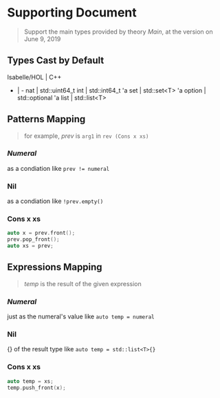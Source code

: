 # Supporting Document

> Support the main types provided by theory *Main*, at the version on June 9, 2019

## Types Cast by Default

Isabelle/HOL | C++
- | -
nat | std::uint64_t
int | std::int64_t
'a set | std::set\<T\>
'a option | std::optional
'a list | std::list\<T\>

## Patterns Mapping

> for example, *prev* is `arg1` in `rev (Cons x xs)`

### *Numeral*

as a condiation like `prev != numeral`

### Nil

as a condiation like `!prev.empty()`

### Cons x xs

```cpp
auto x = prev.front();
prev.pop_front();
auto xs = prev;
```

## Expressions Mapping

> *temp* is the result of the given expression

### *Numeral*

just as the numeral's value like `auto temp = numeral`

### Nil

{} of the result type like `auto temp = std::list<T>{}`

### Cons x xs

```cpp
auto temp = xs;
temp.push_front(x);
```
